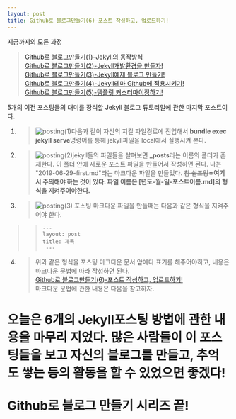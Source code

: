 ```yaml
---
layout: post
title: Github로 블로그만들기(6)-포스트 작성하고, 업로드하기!
---
```

지금까지의 모든 과정<br />
> [Github로 블로그만들기(1)-Jekyll의 동작방식](https://changemin.github.io/2019/06/29/(1)What-is-Jekyll/)<br />
> [Github로 블로그만들기(2)-Jekyll개발환경을 만들자!](https://changemin.github.io/2019/06/29/(2)install-jekyll/)<br />
> [Github로 블로그만들기(3)-Jekyll예제 블로그 만들기!](https://changemin.github.io/2019/06/29/(3)jekyll-sample/)<br />
> [Github로 블로그만들기(4)-Jekyll테마 Github에 적용시키기!](https://changemin.github.io/2019/06/29/(4)apply-jekyll-theme/)<br />
> [Github로 블로그만들기(5)-템플릿 커스터마이징하기!](https://changemin.github.io/2019/06/29/(5)custom-jekyll/)<br />

5개의 이전 포스팅들의 대미를 장식할 Jekyll 블로그 튜토리얼에 관한 마지막 포스트이다.

1. > ![posting(1)](/../public/images/post.2019-06-29/posting(1).PNG)다음과 같이 자신의 지킬 파일경로에 진입해서 <strong class="highlight-yellow">bundle exec jekyll serve</strong>명령어를 통해 jekyll파일을 local에서 실행시켜 본다. 
2. > ![posting(2)](/../public/images/post.2019-06-29/posting(2).PNG)jekyll들의 파일들을 살펴보면 <strong class="highlight-yellow">_posts</strong>라는 이름의 폴더가 존재한다. 이 폴더 안에 새로운 포스트 파일을 만들어서 작성하면 된다. 나는 "2019-06-29-first.md"라는 마크다운 파일을 만들었다. ~~참 쉽죠잉~~<strong class = "highlight-red">※여기서 주의해야 하는 것이 있다. 파일 이름은 <strong class="highlight-green">[년도-월-일-포스트이름.md]</strong>의 형식을 지켜주어야한다.</strong>
3. > ![posting(3)](/../public/images/post.2019-06-29/posting(3).PNG) 포스팅 마크다운 파일을 만들때는 다음과 같은 형식을 지켜주어야 한다. 
>> <code>--- <br />layout: post<br />title: 제목<br /> ---</code>

4. > 위와 같은 형식을 포스팅 마크다운 문서 앞에다 표기를 해주어야하고, 내용은 마크다운 문법에 따라 작성하면 된다. <br />[Github로 블로그만들기(6)-포스트 작성하고, 업로드하기!](https://changemin.github.io/2019/06/30/markdown/) <br />마크다운 문법에 관한 내용은 다음을 참고하자.

<h1 class="last-comment">오늘은 6개의 Jekyll포스팅 방법에 관한 내용을 마무리 지었다. 많은 사람들이 이 포스팅들을 보고 자신의 블로그를 만들고, 추억도 쌓는 등의 활동을 할 수 있었으면 좋겠다!<br /><br />Github로 블로그 만들기 시리즈 끝!</h1>